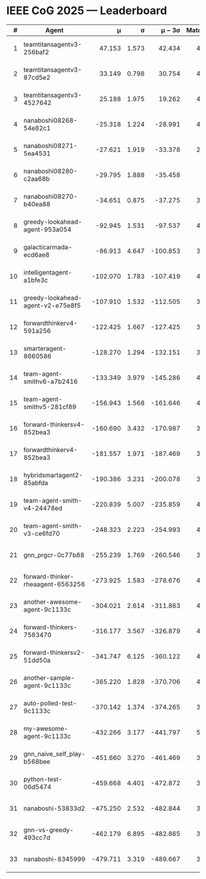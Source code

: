 # IEEE CoG 2025 — Leaderboard

| # | Agent | μ | σ | μ − 3σ | Matches | Updated |
|---:|---|---:|---:|---:|---:|---|
| 1 | teamtitansagentv3-256baf2 | 47.153 | 1.573 | 42.434 | 4512 | 2025-08-28 09:41 |
| 2 | teamtitansagentv3-87cd5e2 | 33.149 | 0.798 | 30.754 | 4238 | 2025-08-28 09:41 |
| 3 | teamtitansagentv3-4527642 | 25.188 | 1.975 | 19.262 | 4354 | 2025-08-28 09:41 |
| 4 | nanaboshi08268-54e82c1 | -25.318 | 1.224 | -28.991 | 4218 | 2025-08-28 09:41 |
| 5 | nanaboshi08271-5ea4531 | -27.621 | 1.919 | -33.378 | 2780 | 2025-08-28 09:41 |
| 6 | nanaboshi08280-c2aa68b | -29.795 | 1.888 | -35.458 | 920 | 2025-08-28 09:41 |
| 7 | nanaboshi08270-b40ea88 | -34.651 | 0.875 | -37.275 | 3238 | 2025-08-28 09:41 |
| 8 | greedy-lookahead-agent-953a054 | -92.945 | 1.531 | -97.537 | 4070 | 2025-08-28 09:41 |
| 9 | galacticarmada-ecd6ae8 | -86.913 | 4.647 | -100.853 | 3820 | 2025-08-28 09:41 |
| 10 | intelligentagent-a1bfe3c | -102.070 | 1.783 | -107.419 | 4048 | 2025-08-28 09:41 |
| 11 | greedy-lookahead-agent-v2-e75e8f5 | -107.910 | 1.532 | -112.505 | 3310 | 2025-08-28 09:41 |
| 12 | forwardthinkerv4-591a256 | -122.425 | 1.667 | -127.425 | 3684 | 2025-08-28 09:41 |
| 13 | smarteragent-8660586 | -128.270 | 1.294 | -132.151 | 3509 | 2025-08-28 09:41 |
| 14 | team-agent-smithv6-a7b2416 | -133.349 | 3.979 | -145.286 | 4500 | 2025-08-28 09:41 |
| 15 | team-agent-smithv5-281cf89 | -156.943 | 1.568 | -161.646 | 4220 | 2025-08-28 09:41 |
| 16 | forward-thinkersv4-852bea3 | -160.690 | 3.432 | -170.987 | 3483 | 2025-08-28 09:41 |
| 17 | forwardthinkerv4-852bea3 | -181.557 | 1.971 | -187.469 | 3255 | 2025-08-28 09:41 |
| 18 | hybridsmartagent2-85abfda | -190.386 | 3.231 | -200.078 | 3525 | 2025-08-28 09:41 |
| 19 | team-agent-smith-v4-24478ed | -220.839 | 5.007 | -235.859 | 4094 | 2025-08-28 09:41 |
| 20 | team-agent-smith-v3-ce6fd70 | -248.323 | 2.223 | -254.993 | 4414 | 2025-08-28 09:41 |
| 21 | gnn_prgcr-0c77b88 | -255.239 | 1.769 | -260.546 | 3580 | 2025-08-28 09:41 |
| 22 | forward-thinker-rheaagent-6563256 | -273.925 | 1.583 | -278.676 | 4562 | 2025-08-28 09:41 |
| 23 | another-awesome-agent-9c1133c | -304.021 | 2.614 | -311.863 | 4820 | 2025-08-28 09:41 |
| 24 | forward-thinkers-7583470 | -316.177 | 3.567 | -326.879 | 4320 | 2025-08-28 09:41 |
| 25 | forward-thinkersv2-51dd50a | -341.747 | 6.125 | -360.122 | 4502 | 2025-08-28 09:41 |
| 26 | another-sample-agent-9c1133c | -365.220 | 1.828 | -370.706 | 4520 | 2025-08-28 09:41 |
| 27 | auto-polled-test-9c1133c | -370.142 | 1.374 | -374.265 | 3940 | 2025-08-28 09:41 |
| 28 | my-awesome-agent-9c1133c | -432.266 | 3.177 | -441.797 | 5080 | 2025-08-28 09:41 |
| 29 | gnn_naive_self_play-b568bee | -451.660 | 3.270 | -461.469 | 3140 | 2025-08-28 09:41 |
| 30 | python-test-06d5474 | -459.668 | 4.401 | -472.872 | 3810 | 2025-08-28 09:41 |
| 31 | nanaboshi-53833d2 | -475.250 | 2.532 | -482.844 | 3600 | 2025-08-28 09:41 |
| 32 | gnn-vs-greedy-493cc7d | -462.179 | 6.895 | -482.865 | 3960 | 2025-08-28 09:41 |
| 33 | nanaboshi-8345999 | -479.711 | 3.319 | -489.667 | 3650 | 2025-08-28 09:41 |

